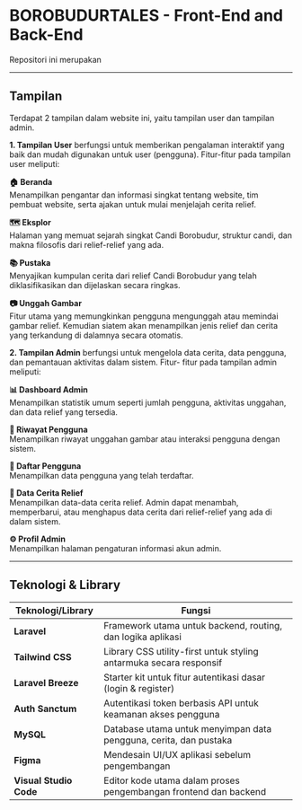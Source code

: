 # BOROBUDURTALES - Front-End and Back-End

Repositori ini merupakan 

---

## Tampilan
Terdapat 2 tampilan dalam website ini, yaitu tampilan user dan tampilan admin.

**1. Tampilan User** berfungsi untuk memberikan pengalaman interaktif yang baik dan mudah digunakan untuk user (pengguna). Fitur-fitur pada tampilan user meliputi:<br>

   **🏠 Beranda**<br>
   Menampilkan pengantar dan informasi singkat tentang website, tim pembuat website, serta ajakan untuk mulai menjelajah cerita relief.<br>
   
   **🗺️ Eksplor**<br>
   Halaman yang memuat sejarah singkat Candi Borobudur, struktur candi, dan makna filosofis dari relief-relief yang ada.<br>
   
   **📚 Pustaka**<br>
   Menyajikan kumpulan cerita dari relief Candi Borobudur yang telah diklasifikasikan dan dijelaskan secara ringkas.<br>
   
   **📷 Unggah Gambar**<br>
   Fitur utama yang memungkinkan pengguna mengunggah atau memindai gambar relief. Kemudian siatem akan menampilkan jenis relief dan cerita yang terkandung di
   dalamnya secara otomatis.<br>
   
**2. Tampilan Admin** berfungsi untuk mengelola data cerita, data pengguna, dan pemantauan aktivitas dalam sistem. Fitur- fitur pada tampilan admin meliputi:<br>

   **📊 Dashboard Admin**<br>
   Menampilkan statistik umum seperti jumlah pengguna, aktivitas unggahan, dan data relief yang tersedia.<br>
   
   **📄 Riwayat Pengguna**<br>
   Menampilkan riwayat unggahan gambar atau interaksi pengguna dengan sistem.<br>
   
   **👤 Daftar Pengguna**<br>
   Menampilkan data pengguna yang telah terdaftar.<br>
   
   **📖 Data Cerita Relief**<br>
   Menampilkan data-data cerita relief. Admin dapat menambah, memperbarui, atau menghapus data cerita dari relief-relief yang ada di dalam sistem.<br>
   
   **⚙️ Profil Admin**<br>
   Menampilkan halaman pengaturan informasi akun admin.
   
---

## Teknologi & Library 
| Teknologi/Library      | Fungsi                                                             |
| ---------------------- | ------------------------------------------------------------------ |
| **Laravel**            | Framework utama untuk backend, routing, dan logika aplikasi        |
| **Tailwind CSS**       | Library CSS utility-first untuk styling antarmuka secara responsif |
| **Laravel Breeze**     | Starter kit untuk fitur autentikasi dasar (login & register)       |
| **Auth Sanctum**       | Autentikasi token berbasis API untuk keamanan akses pengguna       |
| **MySQL**              | Database utama untuk menyimpan data pengguna, cerita, dan pustaka  |
| **Figma**              | Mendesain UI/UX aplikasi sebelum pengembangan                      |
| **Visual Studio Code** | Editor kode utama dalam proses pengembangan frontend dan backend   |
